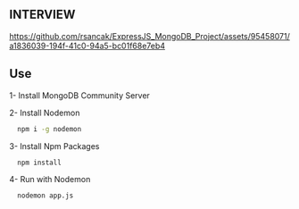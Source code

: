 ## INTERVIEW

https://github.com/rsancak/ExpressJS_MongoDB_Project/assets/95458071/a1836039-194f-41c0-94a5-bc01f68e7eb4

## Use

1- Install MongoDB Community Server

2- Install Nodemon
```bash 
  npm i -g nodemon
```

3- Install Npm Packages
```bash 
  npm install
```

4- Run with Nodemon
```bash 
  nodemon app.js
```

